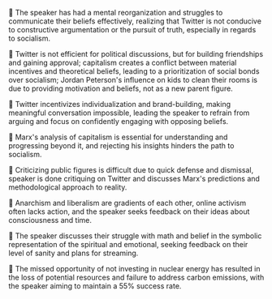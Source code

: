 🧠 The speaker has had a mental reorganization and struggles to communicate their beliefs effectively, realizing that Twitter is not conducive to constructive argumentation or the pursuit of truth, especially in regards to socialism.

📝 Twitter is not efficient for political discussions, but for building friendships and gaining approval; capitalism creates a conflict between material incentives and theoretical beliefs, leading to a prioritization of social bonds over socialism; Jordan Peterson's influence on kids to clean their rooms is due to providing motivation and beliefs, not as a new parent figure.

🧠 Twitter incentivizes individualization and brand-building, making meaningful conversation impossible, leading the speaker to refrain from arguing and focus on confidently engaging with opposing beliefs.

🧠 Marx's analysis of capitalism is essential for understanding and progressing beyond it, and rejecting his insights hinders the path to socialism.

🎯 Criticizing public figures is difficult due to quick defense and dismissal, speaker is done critiquing on Twitter and discusses Marx's predictions and methodological approach to reality.

🧠 Anarchism and liberalism are gradients of each other, online activism often lacks action, and the speaker seeks feedback on their ideas about consciousness and time.

🧠 The speaker discusses their struggle with math and belief in the symbolic representation of the spiritual and emotional, seeking feedback on their level of sanity and plans for streaming.

🎯 The missed opportunity of not investing in nuclear energy has resulted in the loss of potential resources and failure to address carbon emissions, with the speaker aiming to maintain a 55% success rate.

